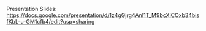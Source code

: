 Presentation Slides: https://docs.google.com/presentation/d/1z4gGjrg4AnI1T_M9bcXiCOxb34bisfKbL-u-GM1cfb4/edit?usp=sharing
